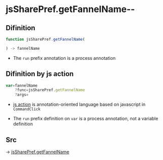 # jsSharePref.getFannelName--

## Difinition

```js.js
function jsSharePref.getFannelName(

) -> fannelName
```

- The `run` prefix annotation is a process annotation


## Difinition by js action

```js.js
var=fannelName
	?func=jsSharePref.getFannelName
	?args=

```

- [js action](#) is annotation-oriented language based on javascript in `CommandClick`

- The `run` prefix definition on `var` is a process annotation, not a variable definition

## Src

-> [jsSharePref.getFannelName](https://github.com/puutaro/CommandClick/blob/master/app/src/main/java/com/puutaro/commandclick/fragment_lib/terminal_fragment/js_interface/system/JsSharePref.kt#L13)


